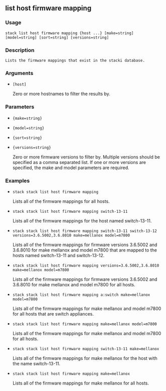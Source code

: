## list host firmware mapping

### Usage

`stack list host firmware mapping {host ...} [make=string] [model=string] [sort=string] [versions=string]`

### Description


	Lists the firmware mappings that exist in the stacki database.

	

### Arguments

* `[host]`

   Zero or more hostnames to filter the results by.


### Parameters
* `{make=string}`
* `{model=string}`
* `{sort=string}`
* `{versions=string}`

   Zero or more firmware versions to filter by. Multiple versions should be specified as a comma separated list.
	If one or more versions are specified, the make and model parameters are required.

### Examples

* `stack stack list host firmware mapping`

   Lists all of the firmware mappings for all hosts.

* `stack stack list host firmware mapping switch-13-11`

   Lists all of the firmware mappings for the host named switch-13-11.

* `stack stack list host firmware mapping switch-13-11 switch-13-12 versions=3.6.5002,3.6.8010 make=mellanox model=m7800`

   Lists all of the firmware mappings for firmware versions 3.6.5002 and 3.6.8010 for make mellanox and model m7800 that are
	mapped to the hosts named switch-13-11 and switch-13-12.

* `stack stack list host firmware mapping versions=3.6.5002,3.6.8010 make=mellanox model=m7800`

   Lists all of the firmware mappings for firmware versions 3.6.5002 and 3.6.8010 for make mellanox and model m7800 for all hosts.

* `stack stack list host firmware mapping a:switch make=mellanox model=m7800`

   Lists all of the firmware mappings for make mellanox and model m7800 for all hosts that are switch appliances.

* `stack stack list host firmware mapping make=mellanox model=m7800`

   Lists all of the firmware mappings for make mellanox and model m7800 for all hosts.

* `stack stack list host firmware mapping switch-13-11 make=mellanox`

   Lists all of the firmware mappings for make mellanox for the host with the name switch-13-11.

* `stack stack list host firmware mapping make=mellanox`

   Lists all of the firmware mappings for make mellanox for all hosts.



